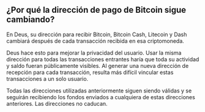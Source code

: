 ## ¿Por qué la dirección de pago de Bitcoin sigue cambiando?

En Deus, su dirección para recibir Bitcoin, Bitcoin Cash, Litecoin y Dash cambiará después de cada transacción recibida en esa criptomoneda.

Deus hace esto para mejorar la privacidad del usuario. Usar la misma dirección para todas las transacciones entrantes haría que toda su actividad y saldo fueran públicamente visibles. Al generar una nueva dirección de recepción para cada transacción, resulta más difícil vincular estas transacciones a un solo usuario.

Todas las direcciones utilizadas anteriormente siguen siendo válidas y se seguirán recibiendo los fondos enviados a cualquiera de estas direcciones anteriores. Las direcciones no caducan.